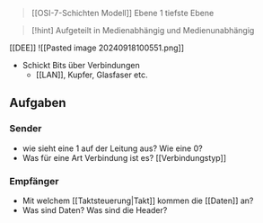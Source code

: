 > [[OSI-7-Schichten Modell]] Ebene $1$
> tiefste Ebene

> [!hint] Aufgeteilt in Medienabhängig und Medienunabhängig



[[DEE]]
![[Pasted image 20240918100551.png]]

-  Schickt Bits über Verbindungen
	- [[LAN]], Kupfer, Glasfaser etc.
## Aufgaben

### Sender
- wie sieht eine $1$ auf der Leitung aus? Wie eine $0$?
- Was für eine Art Verbindung ist es? [[Verbindungstyp]]

### Empfänger
- Mit welchem [[Taktsteuerung|Takt]] kommen die [[Daten]] an?
- Was sind Daten? Was sind die Header?